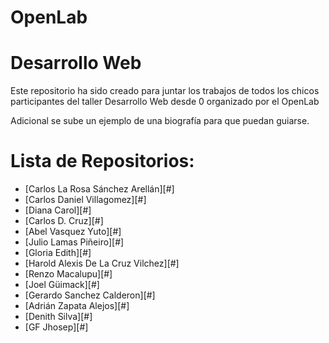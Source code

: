 # OpenLab 
Desarrollo Web
==========
Este repositorio ha sido creado para juntar los trabajos de todos los chicos participantes del taller Desarrollo Web desde 0 organizado por el OpenLab

Adicional se sube un ejemplo de una biografía para que puedan guiarse.


Lista de Repositorios:
==========
+ [Carlos La Rosa Sánchez Arellán][#]
+ [Carlos Daniel Villagomez][#]
+ [Diana Carol][#]
+ [Carlos D. Cruz][#]
+ [Abel Vasquez Yuto][#]
+ [Julio Lamas Piñeiro][#]
+ [Gloria Edith][#]
+ [Harold Alexis De La Cruz Vilchez][#]
+ [Renzo Macalupu][#]
+ [Joel Güimack][#]
+ [Gerardo Sanchez Calderon][#]
+ [Adrián Zapata Alejos][#]
+ [Denith Silva][#]
+ [GF Jhosep][#]
